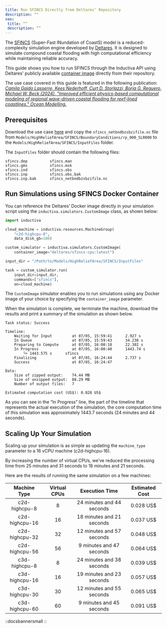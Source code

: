 ```yaml
---
title: Run SFINCS Directly from Deltares’ Repository
description: ""
seo:
 title: “”
 description: “”
---
```


The [SFINCS](https://www.deltares.nl/en/software-and-data/products/sfincs) (Super-Fast INundation of CoastS) model is a reduced-complexity simulation 
engine developed by [Deltares](https://www.deltares.nl/en). It is designed 
to simulate compound coastal flooding with high computational efficiency 
while maintaining reliable accuracy.

This guide shows you how to run SFINCS through the Inductiva API using 
Deltares' publicly available [container image](https://hub.docker.com/r/deltares/sfincs-cpu) directly from their repository.

The use case covered in this guide is featured in the following publication: *[Camila Gaido Lasserre, Kees Nederhoff, Curt D. Storlazzi, Borja G. Reguero, Michael W. Beck (2024). "Improved efficient physics-based computational modeling of regional wave-driven coastal flooding for reef-lined coastlines." Ocean Modelling.](https://www.sciencedirect.com/science/article/pii/S1463500324000453#refdata001)*

## Prerequisites
Download the use case [here](https://zenodo.org/records/10805615) and copy 
the `sfincs_netbndbzsbzifile.nc` file from `Models/HighReliefArea/SFINCS/BoundaryConditions/rp_000_SLR000` to the `Models/HighReliefArea/SFINCS/InputFiles` folder.

The `InputFiles` folder should contain the following files:

```
sfincs.dep			sfincs.man
sfincs.gms			sfincs.msk
sfincs.ind			sfincs.obs
sfincs.inp			sfincs.obs.bak
sfincs.inp.bak		sfincs_netbndbzsbzifile.nc
```

## Run Simulations using SFINCS Docker Container
You can reference the Deltares’ Docker image directly in your simulation script using the `inductiva.simulators.CustomImage` class, as shown below:

```python
import inductiva

cloud_machine = inductiva.resources.MachineGroup(
	"c2d-highcpu-8",
	data_disk_gb=100)

custom_simulator = inductiva.simulators.CustomImage(
	container_image="deltares/sfincs-cpu:latest")

input_dir = "/Path/to/Models/HighReliefArea/SFINCS/InputFiles"

task = custom_simulator.run(
	input_dir=input_dir,
	commands=["sfincs"],
	on=cloud_machine)
```

The `CustomImage` simulator enables you to run simulations using any Docker image of your choice by specifying the `container_image` parameter. 

When the simulation is complete, we terminate the machine, download the results and print a summary of the simulation as shown below.

```
Task status: Success

Timeline:
	Waiting for Input         at 07/05, 15:59:41      2.927 s
	In Queue                  at 07/05, 15:59:43      34.238 s
	Preparing to Compute      at 07/05, 16:00:18      22.302 s
	In Progress               at 07/05, 16:00:40      1443.74 s
		└> 1443.575 s      sfincs
	Finalizing                at 07/05, 16:24:44      2.737 s
	Success                   at 07/05, 16:24:47      

Data:
	Size of zipped output:    74.44 MB
	Size of unzipped output:  88.29 MB
	Number of output files:   7

Estimated computation cost (US$): 0.028 US$
```

As you can see in the “In Progress” line, the part of the timeline that represents the actual execution of the simulation, the core computation time of this simulation was approximately 1443.7 seconds (24 minutes and 44 seconds).

## Scaling Up Your Simulation
Scaling up your simulation is as simple as updating the `machine_type` parameter to a 16 vCPU machine (c2d-highcpu-16).

By increasing the number of virtual CPUs, we’ve reduced the processing time from 25 minutes and 31 seconds to 18 minutes and 21 seconds.

Here are the results of running the same simulation on a few machines:

|   Machine Type  | Virtual CPUs |     Execution Time     |   Estimated Cost   |
|:---------------:|:------------:|:----------------------:|:--------:|
|  c2d-highcpu-8  |       8      | 24 minutes and 44 seconds | 0.028 US$ |
|  c2d-highcpu-16 |      16      |  18 minutes and 21 seconds | 0.037 US$ |
|  c2d-highcpu-32 |      32      |  12 minutes and 57 seconds  | 0.048 US$ |
|  c2d-highcpu-56 |      56     |   9 minutes and 47 seconds  | 0.064 US$ |
|  c3d-highcpu-8 |      8    |    24 minutes and 38 seconds  | 0.039 US$ |
|  c3d-highcpu-16 |      16    |  19 minutes and 23 seconds  |  0.057 US$ |
|  c3d-highcpu-30 |      30   |  12 minutes and 55 seconds  | 0.065 US$ |
|  c3d-highcpu-60 |      60  |   9 minutes and 45 seconds  | 0.091 US$ |

::docsbannersmall
::
